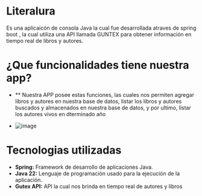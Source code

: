 # Literalura 

Es una aplicaicón de consola Java la cual fue desarrollada atraves de spring boot , la cual utiliza una API llamada GUNTEX para obtener información en tiempo real de libros y autores.

# ¿Que funcionalidades tiene nuestra app?

- ** Nuestra APP posee estas funciones, las cuales nos permiten agregar libros y autores en nuestra base de datos, listar los libros y autores buscados y almacenados en nuestra base de datos, y por ultimo, listar los autores vivos en dterminado año

- ![image](https://github.com/jjzuluaga/Literalura/assets/162837540/e349046c-4b2e-4ccb-bfbc-b66bc330e428)


# Tecnologias utilizadas

- **Spring:** Framework de desarrollo de aplicaciones Java.
- **Java 22:** Lenguaje de programación usado para la ejecución de la aplicación.
- **Gutex API:** API la cual nos brinda en tiempo real de autores y libros

